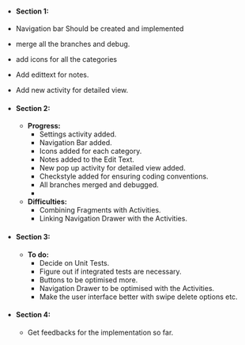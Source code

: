 * #### **Section 1:**
* Navigation bar Should be created and implemented
* merge all the branches and debug.
* add icons for all the  categories
* Add edittext for notes.
* Add new activity for detailed view.

* #### **Section 2:**
  * **Progress:**
    * Settings activity added.
    * Navigation Bar added.
    * Icons added for each category.
    * Notes added to the Edit Text.
    * New pop up activity for detailed view added.
    * Checkstyle added for ensuring coding conventions.
    * All branches merged and debugged.
    *
  * **Difficulties:**
    * Combining Fragments with Activities.
    * Linking Navigation Drawer with the Activities.

* #### **Section 3:**
  * **To do:**
    * Decide on Unit Tests.
    * Figure out if integrated tests are necessary.
    * Buttons to be optimised more.
    * Navigation Drawer to be optimised with the Activities.
    * Make the user interface better with swipe delete options etc.

* #### **Section 4:**
  * Get feedbacks for the implementation so far.
